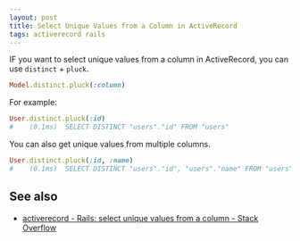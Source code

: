 ```yaml
---
layout: post
title: Select Unique Values from a Column in ActiveRecord
tags: activerecord rails
---
```


IF you want to select unique values from a column in ActiveRecord, you can use `distinct` + `pluck`.

```rb
Model.distinct.pluck(:column)
```

For example:

```rb
User.distinct.pluck(:id)
#    (0.1ms)  SELECT DISTINCT "users"."id" FROM "users"
```

You can also get unique values from multiple columns.

```rb
User.distinct.pluck(:id, :name)
#    (0.1ms)  SELECT DISTINCT "users"."id", "users"."name" FROM "users"
```

## See also

- [activerecord - Rails: select unique values from a column - Stack Overflow](https://stackoverflow.com/questions/9658881/rails-select-unique-values-from-a-column)
